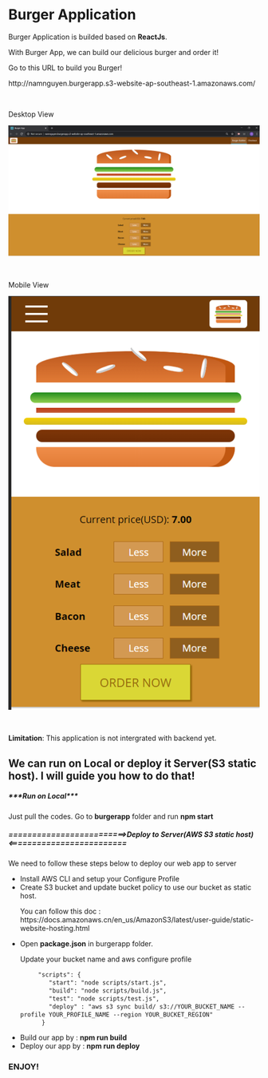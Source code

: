 # Burger Application
<p>Burger Application is builded based on <strong>ReactJs</strong>.</p>
<p>With Burger App, we can build our delicious burger and order it!</p>
<p>Go to this URL to build you Burger! </p>
<p>http://namnguyen.burgerapp.s3-website-ap-southeast-1.amazonaws.com/</p>
<br/>
<p>Desktop View</p>

![](/img/desktop.png)

<br/>
<p>Mobile View</p>

![](/img/mobile.png)

<br/>

<p><b>Limitation</b>: This application is not intergrated with backend yet.</p>

<h2>We can run on Local or deploy it Server(S3 static host). I will guide you how to do that!</h2>

<h5>***Run on Local***</h5>
<p>Just pull the codes. Go to <b>burgerapp</b> folder and run <b>npm start</b> </p>

<h5>=========================>Deploy to Server(AWS S3 static host)<=========================</h5>
<p>We need to follow these steps below to deploy our web app to server</p>
<ul>
  <li>Install AWS CLI and setup your Configure Profile</li>
  <li>Create S3 bucket and update bucket policy to use our bucket as static host. <p>You can follow this doc : https://docs.amazonaws.cn/en_us/AmazonS3/latest/user-guide/static-website-hosting.html</p></li>
  <li>Open <b>package.json</b> in burgerapp folder.
    <p>Update your bucket name and aws configure profile</p>

         "scripts": {
            "start": "node scripts/start.js",
            "build": "node scripts/build.js",
            "test": "node scripts/test.js",
            "deploy" : "aws s3 sync build/ s3://YOUR_BUCKET_NAME --profile YOUR_PROFILE_NAME --region YOUR_BUCKET_REGION"
          }

    
  </li>
  <li>Build our app by : <b>npm run build</b></li>
  <li>Deploy our app by : <b>npm run deploy</b></li>
</ul>
<h3>ENJOY!</h3>
